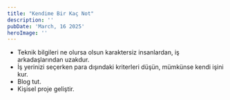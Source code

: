 ```yaml
---
title: "Kendime Bir Kaç Not"
description: ''
pubDate: 'March, 16 2025'
heroImage: ''
---
```


- Teknik bilgileri ne olursa olsun karaktersiz insanlardan, iş  arkadaşlarından uzakdur. 
- İş yerinizi seçerken para dışındaki kriterleri düşün, mümkünse kendi işini kur. 
- Blog tut.
- Kişisel proje geliştir. 




















